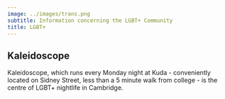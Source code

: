 ```yaml
---
image: ../images/trans.png
subtitle: Information concerning the LGBT+ Community
title: LGBT+
---
```


## Kaleidoscope

Kaleidoscope, which runs every Monday night at Kuda - conveniently located on Sidney Street, less than a 5 minute walk from college - is the centre of LGBT+ nightlife in Cambridge.